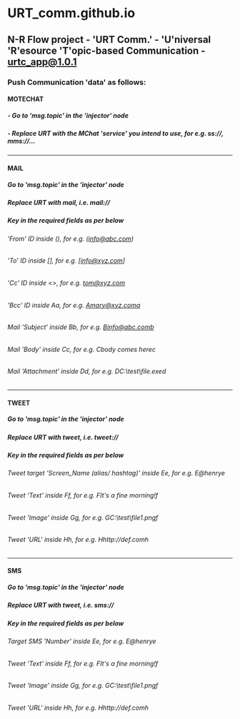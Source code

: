 # URT_comm.github.io

## N-R Flow project - 'URT Comm.' - 'U'niversal 'R'esource 'T'opic-based Communication - urtc_app@1.0.1

### Push Communication 'data' as follows:

#### MOTECHAT
##### - Go to 'msg.topic' in the 'injector' node
##### - Replace URT with the MChat 'service' you intend to use, for e.g. ss://, mms://...

---

#### MAIL
##### Go to 'msg.topic' in the 'injector' node
##### Replace URT with mail, i.e. mail://
##### Key in the required fields as per below
###### 'From' ID inside (), for e.g. (info@abc.com)
###### 'To' ID inside [], for e.g. [info@xyz.com] 
###### 'Cc' ID inside <>, for e.g. <tom@xyz.com>
###### 'Bcc' ID inside Aa, for e.g. Amary@xyz.coma
###### Mail 'Subject' inside Bb, for e.g. Binfo@abc.comb
###### Mail 'Body' inside Cc, for e.g. Cbody comes herec
###### Mail 'Attachment' inside Dd, for e.g. DC:\test\file.exed

---

#### TWEET
##### Go to 'msg.topic' in the 'injector' node
##### Replace URT with tweet, i.e. tweet://
##### Key in the required fields as per below
###### Tweet target 'Screen_Name (alias/ hashtag)' inside Ee, for e.g. E@henrye
###### Tweet 'Text' inside Ff, for e.g. FIt's a fine morning!f 
###### Tweet 'Image' inside Gg, for e.g. GC:\test\file1.pngf
###### Tweet 'URL' inside Hh, for e.g. Hhttp://def.comh

---

#### SMS
##### Go to 'msg.topic' in the 'injector' node
##### Replace URT with tweet, i.e. sms://
##### Key in the required fields as per below
###### Target SMS 'Number' inside Ee, for e.g. E@henrye
###### Tweet 'Text' inside Ff, for e.g. FIt's a fine morning!f 
###### Tweet 'Image' inside Gg, for e.g. GC:\test\file1.pngf
###### Tweet 'URL' inside Hh, for e.g. Hhttp://def.comh
